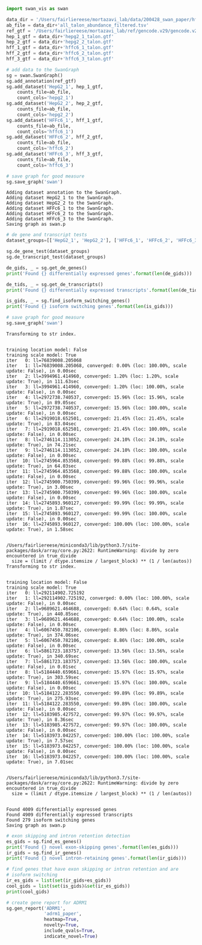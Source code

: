 ```python
import swan_vis as swan
```


```python
data_dir = '/Users/fairliereese/mortazavi_lab/data/200428_swan_paper/hffc6_hepg2/take2/'
ab_file = data_dir+'all_talon_abundance_filtered.tsv'
ref_gtf = '/Users/fairliereese/mortazavi_lab/ref/gencode.v29/gencode.v29.annotation.gtf'
hep_1_gtf = data_dir+'hepg2_1_talon.gtf'
hep_2_gtf = data_dir+'hepg2_2_talon.gtf'
hff_1_gtf = data_dir+'hffc6_1_talon.gtf'
hff_2_gtf = data_dir+'hffc6_2_talon.gtf'
hff_3_gtf = data_dir+'hffc6_3_talon.gtf'
```


```python
# add data to the SwanGraph
sg = swan.SwanGraph()
sg.add_annotation(ref_gtf)
sg.add_dataset('HepG2_1', hep_1_gtf,
	counts_file=ab_file,
	count_cols='hepg2_1')
sg.add_dataset('HepG2_2', hep_2_gtf,
	counts_file=ab_file,
	count_cols='hepg2_2')
sg.add_dataset('HFFc6_1', hff_1_gtf,
	counts_file=ab_file,
	count_cols='hffc6_1')
sg.add_dataset('HFFc6_2', hff_2_gtf,
	counts_file=ab_file,
	count_cols='hffc6_2')
sg.add_dataset('HFFc6_3', hff_3_gtf,
	counts_file=ab_file,
	count_cols='hffc6_3')

# save graph for good measure
sg.save_graph('swan')
```

    Adding dataset annotation to the SwanGraph.
    Adding dataset HepG2_1 to the SwanGraph.
    Adding dataset HepG2_2 to the SwanGraph.
    Adding dataset HFFc6_1 to the SwanGraph.
    Adding dataset HFFc6_2 to the SwanGraph.
    Adding dataset HFFc6_3 to the SwanGraph.
    Saving graph as swan.p



```python
# de gene and transcript tests
dataset_groups=[['HepG2_1', 'HepG2_2'], ['HFFc6_1', 'HFFc6_2', 'HFFc6_3']]

sg.de_gene_test(dataset_groups)
sg.de_transcript_test(dataset_groups)

de_gids, _ = sg.get_de_genes()
print('Found {} differentially expressed genes'.format(len(de_gids)))

de_tids, _ = sg.get_de_transcripts()
print('Found {} differentially expressed transcripts'.format(len(de_tids)))

is_gids, _ = sg.find_isoform_switching_genes()
print('Found {} isoform switching genes'.format(len(is_gids)))

# save graph for good measure
sg.save_graph('swan')
```

    Transforming to str index.


    training location model: False
    training scale model: True
    iter   0: ll=76839008.205068
    iter   1: ll=76839008.205068, converged: 0.00% (loc: 100.00%, scale update: False), in 0.00sec
    iter   2: ll=3994961.414960, converged: 1.20% (loc: 1.20%, scale update: True), in 111.63sec
    iter   3: ll=3994961.414960, converged: 1.20% (loc: 100.00%, scale update: False), in 0.00sec
    iter   4: ll=2972738.740537, converged: 15.96% (loc: 15.96%, scale update: True), in 89.05sec
    iter   5: ll=2972738.740537, converged: 15.96% (loc: 100.00%, scale update: False), in 0.00sec
    iter   6: ll=2919018.652501, converged: 21.45% (loc: 21.45%, scale update: True), in 83.04sec
    iter   7: ll=2919018.652501, converged: 21.45% (loc: 100.00%, scale update: False), in 0.00sec
    iter   8: ll=2746114.113052, converged: 24.10% (loc: 24.10%, scale update: True), in 74.21sec
    iter   9: ll=2746114.113052, converged: 24.10% (loc: 100.00%, scale update: False), in 0.00sec
    iter  10: ll=2745964.853568, converged: 99.88% (loc: 99.88%, scale update: True), in 64.03sec
    iter  11: ll=2745964.853568, converged: 99.88% (loc: 100.00%, scale update: False), in 0.00sec
    iter  12: ll=2745900.750399, converged: 99.96% (loc: 99.96%, scale update: True), in 3.00sec
    iter  13: ll=2745900.750399, converged: 99.96% (loc: 100.00%, scale update: False), in 0.00sec
    iter  14: ll=2745893.960127, converged: 99.99% (loc: 99.99%, scale update: True), in 1.87sec
    iter  15: ll=2745893.960127, converged: 99.99% (loc: 100.00%, scale update: False), in 0.00sec
    iter  16: ll=2745893.960127, converged: 100.00% (loc: 100.00%, scale update: True), in 1.58sec


    /Users/fairliereese/miniconda3/lib/python3.7/site-packages/dask/array/core.py:2622: RuntimeWarning: divide by zero encountered in true_divide
      size = (limit / dtype.itemsize / largest_block) ** (1 / len(autos))
    Transforming to str index.


    training location model: False
    training scale model: True
    iter   0: ll=292114902.725192
    iter   1: ll=292114902.725192, converged: 0.00% (loc: 100.00%, scale update: False), in 0.00sec
    iter   2: ll=9689621.464688, converged: 0.64% (loc: 0.64%, scale update: True), in 440.85sec
    iter   3: ll=9689621.464688, converged: 0.64% (loc: 100.00%, scale update: False), in 0.00sec
    iter   4: ll=6067450.782106, converged: 8.86% (loc: 8.86%, scale update: True), in 374.06sec
    iter   5: ll=6067450.782106, converged: 8.86% (loc: 100.00%, scale update: False), in 0.00sec
    iter   6: ll=5861723.183757, converged: 13.56% (loc: 13.56%, scale update: True), in 340.69sec
    iter   7: ll=5861723.183757, converged: 13.56% (loc: 100.00%, scale update: False), in 0.01sec
    iter   8: ll=5184440.659661, converged: 15.97% (loc: 15.97%, scale update: True), in 303.59sec
    iter   9: ll=5184440.659661, converged: 15.97% (loc: 100.00%, scale update: False), in 0.00sec
    iter  10: ll=5184122.283550, converged: 99.89% (loc: 99.89%, scale update: True), in 275.93sec
    iter  11: ll=5184122.283550, converged: 99.89% (loc: 100.00%, scale update: False), in 0.00sec
    iter  12: ll=5183985.427572, converged: 99.97% (loc: 99.97%, scale update: True), in 8.36sec
    iter  13: ll=5183985.427572, converged: 99.97% (loc: 100.00%, scale update: False), in 0.00sec
    iter  14: ll=5183973.042257, converged: 100.00% (loc: 100.00%, scale update: True), in 7.57sec
    iter  15: ll=5183973.042257, converged: 100.00% (loc: 100.00%, scale update: False), in 0.00sec
    iter  16: ll=5183973.042257, converged: 100.00% (loc: 100.00%, scale update: True), in 7.01sec


    /Users/fairliereese/miniconda3/lib/python3.7/site-packages/dask/array/core.py:2622: RuntimeWarning: divide by zero encountered in true_divide
      size = (limit / dtype.itemsize / largest_block) ** (1 / len(autos))


    Found 4009 differentially expressed genes
    Found 4909 differentially expressed transcripts
    Found 279 isoform switching genes
    Saving graph as swan.p



```python
# exon skipping and intron retention detection
es_gids = sg.find_es_genes()
print('Found {} novel exon-skipping genes'.format(len(es_gids)))
ir_gids = sg.find_ir_genes()
print('Found {} novel intron-retaining genes'.format(len(ir_gids)))
```


```python
# find genes that have exon skipping or intron retention and are
# isoform switching
ir_es_gids = list(set(ir_gids+es_gids))
cool_gids = list(set(is_gids)&set(ir_es_gids))
print(cool_gids)
```


```python
# create gene report for ADRM1
sg.gen_report('ADRM1',
              'adrm1_paper',
              heatmap=True,
              novelty=True,
              include_qvals=True,
              indicate_novel=True)
```
